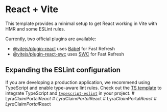# React + Vite

This template provides a minimal setup to get React working in Vite with HMR and some ESLint rules.

Currently, two official plugins are available:

- [@vitejs/plugin-react](https://github.com/vitejs/vite-plugin-react/blob/main/packages/plugin-react/README.md) uses [Babel](https://babeljs.io/) for Fast Refresh
- [@vitejs/plugin-react-swc](https://github.com/vitejs/vite-plugin-react-swc) uses [SWC](https://swc.rs/) for Fast Refresh

## Expanding the ESLint configuration

If you are developing a production application, we recommend using TypeScript and enable type-aware lint rules. Check out the [TS template](https://github.com/vitejs/vite/tree/main/packages/create-vite/template-react-ts) to integrate TypeScript and [`typescript-eslint`](https://typescript-eslint.io) in your project.
#   L y r a _ C l a i m _ P o r t a l _ R e a c t  
 #   L y r a _ C l a i m _ P o r t a l _ R e a c t  
 #   L y r a _ C l a i m _ P o r t a l _ R e a c t  
 #   L y r a _ C l a i m _ P o r t a l _ R e a c t  
 